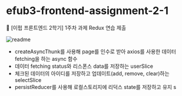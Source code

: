 # efub3-frontend-assignment-2-1

💛 [이펍 프론트엔드 2학기] 1주차 과제 Redux 연습 제출

![readme](https://github.com/529539/efub3-frontend-assignment-2-1/assets/102040717/0a0eea2b-2ad6-43e0-8d93-9299ce1409c2)

- createAsyncThunk를 사용해 page를 인수로 받아 axios를 사용한 데이터 fetching을 하는 async 함수
- 데이터 fetching status와 리스폰스 data를 저장하는 userSlice
- 체크된 데이터의 아이디를 저장하고 업데이트(add, remove, clear)하는 selectSlice
- persistReducer를 사용해 로컬스토리지에 리덕스 state를 저장하고 유지
  s
